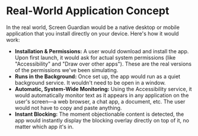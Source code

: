 # Real-World Application Concept

In the real world, Screen Guardian would be a native desktop or mobile application that you install directly on your device. Here's how it would work:

- **Installation & Permissions:** A user would download and install the app. Upon first launch, it would ask for actual system permissions (like "Accessibility" and "Draw over other apps"). These are the real versions of the permissions we've been simulating.
- **Runs in the Background:** Once set up, the app would run as a quiet background service. It wouldn't need to be open in a window.
- **Automatic, System-Wide Monitoring:** Using the Accessibility service, it would automatically monitor text as it appears in any application on the user's screen—a web browser, a chat app, a document, etc. The user would not have to copy and paste anything.
- **Instant Blocking:** The moment objectionable content is detected, the app would instantly display the blocking overlay directly on top of it, no matter which app it's in.
